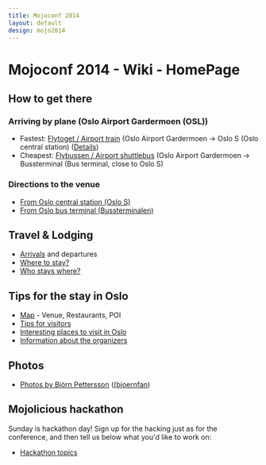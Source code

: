 ```yaml
---
title: Mojoconf 2014
layout: default
design: mojo2014
---
```


<h1>Mojoconf 2014 - Wiki - HomePage  </h1>  <h2>How to get there</h2>

<h3>Arriving by plane (Oslo Airport Gardermoen (OSL))</h3>

<ul>
<li>Fastest: <a href="http://flytoget.no/eng/">Flytoget / Airport train</a> (Oslo Airport Gardermoen -&gt; Oslo S (Oslo central station) (<a href="/mojo2014/wiki/Flytoget">Details</a>)</li>
<li>Cheapest: <a href="http://flybussen.no/en">Flybussen / Airport shuttlebus</a> (Oslo Airport Gardermoen -&gt; Bussterminal (Bus terminal, close to Oslo S)</li>
</ul>
<h3>Directions to the venue</h3>

<ul>
<li><a href="http://goo.gl/maps/rh1yY">From Oslo central station (Oslo S)</a></li>
<li><a href="http://goo.gl/maps/mLLNQ">From Oslo bus terminal (Bussterminalen)</a></li>
</ul>
<h2>Travel &amp; Lodging</h2>

<ul>
<li><a href="/mojo2014/wiki/Arrivals">Arrivals</a> and departures</li>
<li><a href="/mojo2014/wiki/WhereToStay">Where to stay?</a></li>
<li><a href="/mojo2014/wiki/WhoStaysWhere">Who stays where?</a></li>
</ul>
<h2>Tips for the stay in Oslo</h2>

<ul>
<li><a href="https://mapsengine.google.com/map/edit?mid=zdFPmxS_jUpA.kkPOjfaYM-c8">Map</a> - Venue, Restaurants, POI</li>
<li><a href="/mojo2014/wiki/tips">Tips for visitors</a></li>
<li><a href="http://www.visitoslo.com/en/">Interesting places to visit in Oslo</a></li>
<li><a href="/mojo2014/wiki/OrganizerInfo">Information about the organizers</a></li>
</ul>

<h2>Photos</h2>
<ul>
<li><a href="https://www.meetup.com/Oslo-pm/photos/22114262/">Photos by Björn Pettersson</a> (<a href="http://act.yapc.eu/mojo2014/user/10481">(bjoernfan</a>)</li>
</ul>
<h2>Mojolicious hackathon</h2>

<p>Sunday is hackathon day! Sign up for the hacking just as for the conference, and then tell us below what you'd like to work on:</p>
<ul>
<li><a href="/mojo2014/wiki/hackathon">Hackathon topics</a></li>
</ul>
